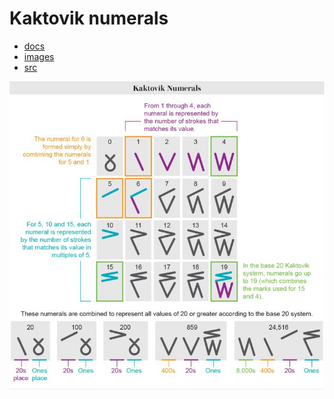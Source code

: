 # Kaktovik numerals

- [docs](docs/README.md)
- [images](images/README.md)
- [src](src/)

![Kaktovik numerals](images/KaktovikNumerals.jpeg "Kaktovik numerals")
